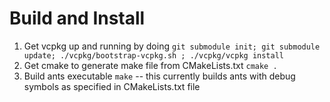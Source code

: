 

# Build and Install
1. Get vcpkg up and running by doing `git submodule init; git submodule update; ./vcpkg/bootstrap-vcpkg.sh ; ./vcpkg/vcpkg install `
2. Get cmake to generate make file from CMakeLists.txt `cmake . `
3. Build ants executable `make` -- this currently builds ants with debug symbols as specified in CMakeLists.txt file

